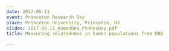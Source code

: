 ```yaml
---
date: 2017-05-11
event: Princeton Research Day
place: Princeton University, Princeton, NJ
slides: 2017-05-11_HumanDna_PtnResDay.pdf
title: Measuring relatedness in human populations from DNA

---
```

